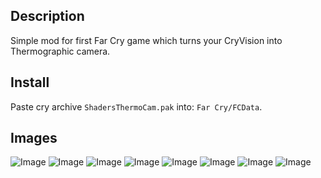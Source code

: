 ## Description
Simple mod for first Far Cry game which turns your CryVision into Thermographic camera.

## Install
Paste cry archive `ShadersThermoCam.pak` into: `Far Cry/FCData`.

## Images
<img src="https://s31.postimg.cc/n2os5nv8b/Far_Cry_2016_06_27_09_59_23_83.jpg" alt="Image">
<img src="https://s31.postimg.cc/75q08y2u3/Far_Cry_2016_06_27_09_59_48_70.jpg" alt="Image">
<img src="https://s31.postimg.cc/pmkezrisb/Far_Cry_2016_06_27_10_03_24_25.jpg" alt="Image">
<img src="https://s31.postimg.cc/fdrxtxuqj/Far_Cry_2016_06_27_10_17_29_89.jpg" alt="Image">
<img src="https://s31.postimg.cc/wfkrw19ln/Far_Cry_2016_06_27_10_17_32_72.jpg" alt="Image">
<img src="https://s31.postimg.cc/bjyhksdej/Far_Cry_2016_06_27_10_18_32_85.jpg" alt="Image">
<img src="https://s31.postimg.cc/4i0jyl9sr/Far_Cry_2016_06_27_10_20_25_45.jpg" alt="Image">
<img src="https://s31.postimg.cc/gxx9sc34r/Far_Cry_2016_06_27_10_23_33_44.jpg" alt="Image">
